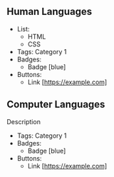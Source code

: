 ## Human Languages
- List:
  - HTML
  - CSS
- Tags: Category 1
- Badges:
  - Badge [blue]
- Buttons:
  - Link [https://example.com]

## Computer Languages
Description
- Tags: Category 1
- Badges:
  - Badge [blue]
- Buttons:
  - Link [https://example.com]